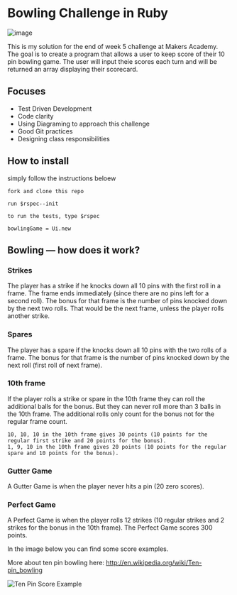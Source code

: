 Bowling Challenge in Ruby
=================

![image](https://user-images.githubusercontent.com/75075773/110204624-f3b11000-7e6b-11eb-860a-76925a307d07.png)


This is my solution for the end of week 5 challenge at Makers Academy. The goal is to create a program that allows a user to keep score of their 10 pin bowling game. The user will input theie scores each turn and will be returned an array displaying their scorecard.



## Focuses

- Test Driven Development
- Code clarity
- Using Diagraming to approach this challenge
- Good Git practices
- Designing class responsibilities 

## How to install

simply follow the instructions beloew

```
fork and clone this repo
```
```
run $rspec--init 
```
```
to run the tests, type $rspec
```
```
bowlingGame = Ui.new
```


## Bowling — how does it work?

### Strikes

The player has a strike if he knocks down all 10 pins with the first roll in a frame. The frame ends immediately (since there are no pins left for a second roll). The bonus for that frame is the number of pins knocked down by the next two rolls. That would be the next frame, unless the player rolls another strike.

### Spares

The player has a spare if the knocks down all 10 pins with the two rolls of a frame. The bonus for that frame is the number of pins knocked down by the next roll (first roll of next frame).

### 10th frame

If the player rolls a strike or spare in the 10th frame they can roll the additional balls for the bonus. But they can never roll more than 3 balls in the 10th frame. The additional rolls only count for the bonus not for the regular frame count.

    10, 10, 10 in the 10th frame gives 30 points (10 points for the regular first strike and 20 points for the bonus).
    1, 9, 10 in the 10th frame gives 20 points (10 points for the regular spare and 10 points for the bonus).

### Gutter Game

A Gutter Game is when the player never hits a pin (20 zero scores).

### Perfect Game

A Perfect Game is when the player rolls 12 strikes (10 regular strikes and 2 strikes for the bonus in the 10th frame). The Perfect Game scores 300 points.

In the image below you can find some score examples.

More about ten pin bowling here: http://en.wikipedia.org/wiki/Ten-pin_bowling

![Ten Pin Score Example](images/example_ten_pin_scoring.png)
